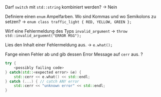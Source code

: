 Darf `switch` mit `std::string` kombiniert werden? -> Nein
<!--SR:!2024-08-01,13,290-->
Definiere einen `enum` Ampelfarben. Wo sind Kommas und wo Semikolons zu setzen? -> `enum class traffic_light { RED, YELLOW, GREEN };`
<!--SR:!2024-08-04,16,290-->
Wirf eine Fehlermeldung des Typs `invalid_argument` -> `throw std::invalid_arguemnt("ERROR MSG");`
<!--SR:!2024-08-02,14,294-->
Lies den Inhalt einer Fehlermeldung aus. -> `e.what();`
<!--SR:!2024-08-09,15,307-->

<!--SR:!2024-08-03,15,294-->
Fange einen Fehler ab und gib dessen Error Message auf `cerr` aus.
?
```cpp
try {
	<possibly failing code>
} catch(std::<expected error> &e) {
	std::cerr << e.what() << std::endl;
} catch (...) { // catch ANY error
	std::cerr << "unknown error" << std::endl;
}
```

<!--SR:!2024-08-13,15,312-->

<!--SR:!2024-08-06,15,301-->



<!--SR:!2024-08-07,17,299-->


<!--SR:!2024-08-03,13,294-->